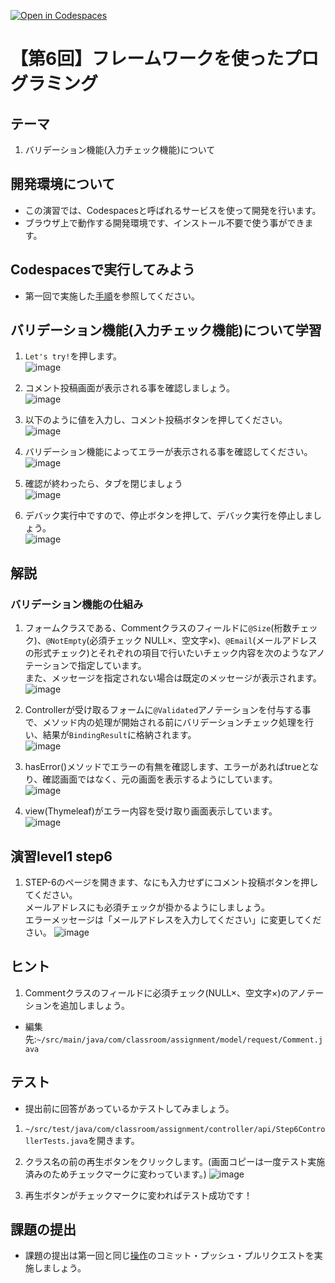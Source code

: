 [![Open in Codespaces](https://classroom.github.com/assets/launch-codespace-7f7980b617ed060a017424585567c406b6ee15c891e84e1186181d67ecf80aa0.svg)](https://classroom.github.com/open-in-codespaces?assignment_repo_id=12929647)
# 【第6回】フレームワークを使ったプログラミング
## テーマ
1. バリデーション機能(入力チェック機能)について

## 開発環境について
* この演習では、Codespacesと呼ばれるサービスを使って開発を行います。
* ブラウザ上で動作する開発環境です、インストール不要で使う事ができます。

## Codespacesで実行してみよう
* 第一回で実施した[手順](/Codespacesの実行手順.md)を参照してください。

## バリデーション機能(入力チェック機能)について学習
1. `Let's try!`を押します。<br>
![image](https://user-images.githubusercontent.com/32722128/154530075-1e1d9fb6-a53e-42a4-a457-3ffebf1554f6.png)

2. コメント投稿画面が表示される事を確認しましょう。<br>
![image](https://user-images.githubusercontent.com/32722128/154530176-e9485cda-7213-458e-854f-714f6044a1b0.png)

3. 以下のように値を入力し、コメント投稿ボタンを押してください。<br>
![image](https://user-images.githubusercontent.com/32722128/154540115-078a9011-214b-4190-bacb-c8a72f215622.png)

4. バリデーション機能によってエラーが表示される事を確認してください。<br>
![image](https://user-images.githubusercontent.com/32722128/154534101-d2ca1cbe-9135-4f48-98b9-6eead0302d1b.png)

5. 確認が終わったら、タブを閉じましょう<br>
![image](https://user-images.githubusercontent.com/32722128/150733257-a1056c19-1b24-412b-8bfc-a6063e75c785.png)

6. デバック実行中ですので、停止ボタンを押して、デバック実行を停止しましょう。<br>
![image](https://user-images.githubusercontent.com/32722128/150748527-d7121765-5142-4f5a-9769-33c0c23627a4.png)

## 解説
### バリデーション機能の仕組み
1. フォームクラスである、Commentクラスのフィールドに`@Size`(桁数チェック)、`@NotEmpty`(必須チェック NULL×、空文字×)、`@Email`(メールアドレスの形式チェック)とそれぞれの項目で行いたいチェック内容を次のようなアノテーションで指定しています。<br>
また、メッセージを指定されない場合は既定のメッセージが表示されます。<br>
![image](https://user-images.githubusercontent.com/32722128/154534631-1bfccb3b-2c80-4a9a-bcff-eb629303f630.png)

2. Controllerが受け取るフォームに`@Validated`アノテーションを付与する事で、メソッド内の処理が開始される前にバリデーションチェック処理を行い、結果が`BindingResult`に格納されます。<br>
![image](https://user-images.githubusercontent.com/32722128/154540321-b76d4f12-4fe4-4b4a-af93-1da3a57b0fcd.png)

3. hasError()メソッドでエラーの有無を確認します、エラーがあればtrueとなり、確認画面ではなく、元の画面を表示するようにしています。 <br>
![image](https://user-images.githubusercontent.com/32722128/154539057-127d9739-480a-4f46-b499-01eae579add7.png)

4. view(Thymeleaf)がエラー内容を受け取り画面表示しています。<br>
![image](https://user-images.githubusercontent.com/32722128/154538539-2fca7e44-8fbb-4f99-9cea-ba37cb3249f6.png)

## 演習level1 step6
1. STEP-6のページを開きます、なにも入力せずにコメント投稿ボタンを押してください。<br>
メールアドレスにも必須チェックが掛かるようにしましょう。  
エラーメッセージは「メールアドレスを入力してください」に変更してください。
![image](https://user-images.githubusercontent.com/32722128/154542682-b80d6d97-66c8-49ab-9382-35c070ae04c7.png)

## ヒント
1. Commentクラスのフィールドに必須チェック(NULL×、空文字×)のアノテーションを追加しましょう。 
* 編集先:`~/src/main/java/com/classroom/assignment/model/request/Comment.java`

## テスト
* 提出前に回答があっているかテストしてみましょう。

1. `~/src/test/java/com/classroom/assignment/controller/api/Step6ControllerTests.java`を開きます。

2. クラス名の前の再生ボタンをクリックします。(画面コピーは一度テスト実施済みのためチェックマークに変わっています。)
![image](https://user-images.githubusercontent.com/32722128/154553158-36f9ed93-68bf-4335-93da-adda5351028a.png)

3. 再生ボタンがチェックマークに変わればテスト成功です！

## 課題の提出
* 課題の提出は第一回と同じ[操作](/課題の提出手順.md)のコミット・プッシュ・プルリクエストを実施しましょう。
